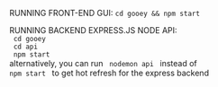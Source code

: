 RUNNING FRONT-END GUI: 
``` cd gooey && npm start ```

RUNNING BACKEND EXPRESS.JS NODE API: <br/>
<code> cd gooey </code> <br/>
<code> cd api </code> <br/>
<code> npm start </code> <br/> 
alternatively, you can run <code> nodemon api </code> instead of <code> npm start </code> to get hot refresh for the express backend

